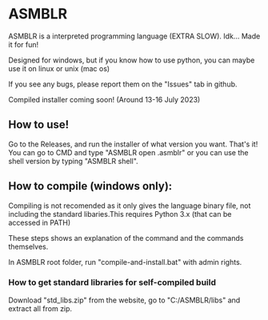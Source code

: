 # ASMBLR
ASMBLR is a interpreted programming language (EXTRA SLOW). Idk... Made it for fun!

Designed for windows, but if you know how to use python, you can maybe use it on linux or unix (mac os)

If you see any bugs, please report them on the "Issues" tab in github.

Compiled installer coming soon! (Around 13-16 July 2023)

## How to use!
Go to the Releases, and run the installer of what version you want. That's it!
You can go to CMD and type "ASMBLR open <file>.asmblr" or you can use the shell version by typing "ASMBLR shell".

## How to compile (windows only):
Compiling is not recomended as it only gives the language binary file, not including the standard libaries.This requires Python 3.x (that can be accessed in PATH)

These steps shows an explanation of the command and the commands themselves.

In ASMBLR root folder, run "compile-and-install.bat" with admin rights.

### How to get standard libraries for self-compiled build
Download "std_libs.zip" from the website, go to "C:/ASMBLR/libs" and extract all from zip.
